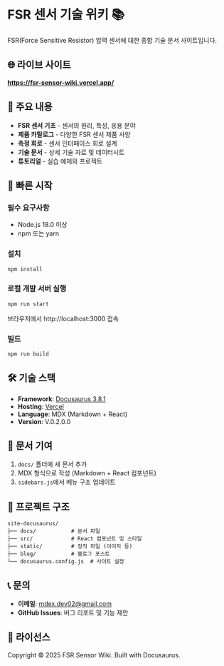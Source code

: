 # FSR 센서 기술 위키 📚

FSR(Force Sensitive Resistor) 압력 센서에 대한 종합 기술 문서 사이트입니다.

## 🌐 라이브 사이트
**https://fsr-sensor-wiki.vercel.app/**

## 📖 주요 내용

- **FSR 센서 기초** - 센서의 원리, 특성, 응용 분야
- **제품 카탈로그** - 다양한 FSR 센서 제품 사양
- **측정 회로** - 센서 인터페이스 회로 설계
- **기술 문서** - 상세 기술 자료 및 데이터시트
- **튜토리얼** - 실습 예제와 프로젝트

## 🚀 빠른 시작

### 필수 요구사항
- Node.js 18.0 이상
- npm 또는 yarn

### 설치
```bash
npm install
```

### 로컬 개발 서버 실행
```bash
npm run start
```

브라우저에서 http://localhost:3000 접속

### 빌드
```bash
npm run build
```

## 🛠 기술 스택

- **Framework**: [Docusaurus 3.8.1](https://docusaurus.io/)
- **Hosting**: [Vercel](https://vercel.com/)
- **Language**: MDX (Markdown + React)
- **Version**: V.0.2.0.0

## 📝 문서 기여

1. `docs/` 폴더에 새 문서 추가
2. MDX 형식으로 작성 (Markdown + React 컴포넌트)
3. `sidebars.js`에서 메뉴 구조 업데이트

## 📂 프로젝트 구조

```
site-docusaurus/
├── docs/           # 문서 파일
├── src/            # React 컴포넌트 및 스타일
├── static/         # 정적 파일 (이미지 등)
├── blog/           # 블로그 포스트
└── docusaurus.config.js  # 사이트 설정
```

## 📞 문의

- **이메일**: mdex.dev02@gmail.com
- **GitHub Issues**: 버그 리포트 및 기능 제안

## 📄 라이선스

Copyright © 2025 FSR Sensor Wiki. Built with Docusaurus.